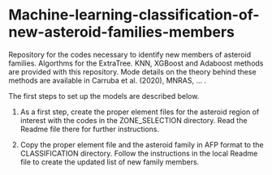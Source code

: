 # Machine-learning-classification-of-new-asteroid-families-members
Repository for the codes necessary to identify new members of asteroid families.
Algorthms for the ExtraTree. KNN, XGBoost and Adaboost methods are provided with this
repository.  Mode details on the theory behind these methods are available in 
Carruba et al. (2020), MNRAS, ... .

The first steps to set up the models are described below.

1) As a first step, create the proper element files for the asteroid region
of interest with the codes in the ZONE_SELECTION directory.  Read the Readme
file there for further instructions.

2) Copy the proper element file and the asteroid family in AFP format to
the CLASSIFICATION directory.  Follow the instructions in the local Readme
file to create the updated list of new family members.
